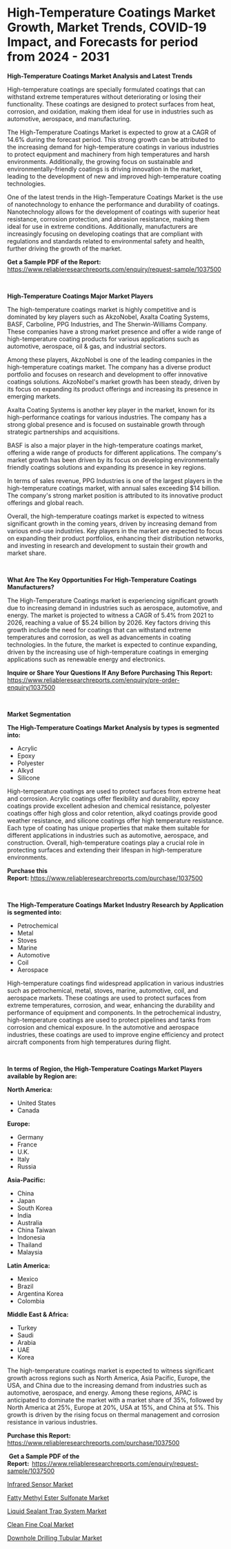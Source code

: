 <p><h1>High-Temperature Coatings Market Growth, Market Trends, COVID-19 Impact, and Forecasts for period from 2024 - 2031</h1></p><p><strong>High-Temperature Coatings Market Analysis and Latest Trends</strong></p>
<p><p>High-temperature coatings are specially formulated coatings that can withstand extreme temperatures without deteriorating or losing their functionality. These coatings are designed to protect surfaces from heat, corrosion, and oxidation, making them ideal for use in industries such as automotive, aerospace, and manufacturing.</p><p>The High-Temperature Coatings Market is expected to grow at a CAGR of 14.6% during the forecast period. This strong growth can be attributed to the increasing demand for high-temperature coatings in various industries to protect equipment and machinery from high temperatures and harsh environments. Additionally, the growing focus on sustainable and environmentally-friendly coatings is driving innovation in the market, leading to the development of new and improved high-temperature coating technologies.</p><p>One of the latest trends in the High-Temperature Coatings Market is the use of nanotechnology to enhance the performance and durability of coatings. Nanotechnology allows for the development of coatings with superior heat resistance, corrosion protection, and abrasion resistance, making them ideal for use in extreme conditions. Additionally, manufacturers are increasingly focusing on developing coatings that are compliant with regulations and standards related to environmental safety and health, further driving the growth of the market.</p></p>
<p><strong>Get a Sample PDF of the Report:&nbsp;</strong> <a href="https://www.reliableresearchreports.com/enquiry/request-sample/1037500">https://www.reliableresearchreports.com/enquiry/request-sample/1037500</a></p>
<p>&nbsp;</p>
<p><strong>High-Temperature Coatings Major Market Players</strong></p>
<p><p>The high-temperature coatings market is highly competitive and is dominated by key players such as AkzoNobel, Axalta Coating Systems, BASF, Carboline, PPG Industries, and The Sherwin-Williams Company. These companies have a strong market presence and offer a wide range of high-temperature coating products for various applications such as automotive, aerospace, oil & gas, and industrial sectors.</p><p>Among these players, AkzoNobel is one of the leading companies in the high-temperature coatings market. The company has a diverse product portfolio and focuses on research and development to offer innovative coatings solutions. AkzoNobel's market growth has been steady, driven by its focus on expanding its product offerings and increasing its presence in emerging markets.</p><p>Axalta Coating Systems is another key player in the market, known for its high-performance coatings for various industries. The company has a strong global presence and is focused on sustainable growth through strategic partnerships and acquisitions.</p><p>BASF is also a major player in the high-temperature coatings market, offering a wide range of products for different applications. The company's market growth has been driven by its focus on developing environmentally friendly coatings solutions and expanding its presence in key regions.</p><p>In terms of sales revenue, PPG Industries is one of the largest players in the high-temperature coatings market, with annual sales exceeding $14 billion. The company's strong market position is attributed to its innovative product offerings and global reach.</p><p>Overall, the high-temperature coatings market is expected to witness significant growth in the coming years, driven by increasing demand from various end-use industries. Key players in the market are expected to focus on expanding their product portfolios, enhancing their distribution networks, and investing in research and development to sustain their growth and market share.</p></p>
<p>&nbsp;</p>
<p><strong>What Are The Key Opportunities For High-Temperature Coatings Manufacturers?</strong></p>
<p><p>The High-Temperature Coatings market is experiencing significant growth due to increasing demand in industries such as aerospace, automotive, and energy. The market is projected to witness a CAGR of 5.4% from 2021 to 2026, reaching a value of $5.24 billion by 2026. Key factors driving this growth include the need for coatings that can withstand extreme temperatures and corrosion, as well as advancements in coating technologies. In the future, the market is expected to continue expanding, driven by the increasing use of high-temperature coatings in emerging applications such as renewable energy and electronics.</p></p>
<p><strong>Inquire or Share Your Questions If Any Before Purchasing This Report:</strong> <a href="https://www.reliableresearchreports.com/enquiry/pre-order-enquiry/1037500">https://www.reliableresearchreports.com/enquiry/pre-order-enquiry/1037500</a></p>
<p>&nbsp;</p>
<p><strong>Market Segmentation</strong></p>
<p><strong>The High-Temperature Coatings Market Analysis by types is segmented into:</strong></p>
<p><ul><li>Acrylic</li><li>Epoxy</li><li>Polyester</li><li>Alkyd</li><li>Silicone</li></ul></p>
<p><p>High-temperature coatings are used to protect surfaces from extreme heat and corrosion. Acrylic coatings offer flexibility and durability, epoxy coatings provide excellent adhesion and chemical resistance, polyester coatings offer high gloss and color retention, alkyd coatings provide good weather resistance, and silicone coatings offer high temperature resistance. Each type of coating has unique properties that make them suitable for different applications in industries such as automotive, aerospace, and construction. Overall, high-temperature coatings play a crucial role in protecting surfaces and extending their lifespan in high-temperature environments.</p></p>
<p><strong>Purchase this Report:&nbsp;</strong><a href="https://www.reliableresearchreports.com/purchase/1037500">https://www.reliableresearchreports.com/purchase/1037500</a></p>
<p>&nbsp;</p>
<p><strong>The High-Temperature Coatings Market Industry Research by Application is segmented into:</strong></p>
<p><ul><li>Petrochemical</li><li>Metal</li><li>Stoves</li><li>Marine</li><li>Automotive</li><li>Coil</li><li>Aerospace</li></ul></p>
<p><p>High-temperature coatings find widespread application in various industries such as petrochemical, metal, stoves, marine, automotive, coil, and aerospace markets. These coatings are used to protect surfaces from extreme temperatures, corrosion, and wear, enhancing the durability and performance of equipment and components. In the petrochemical industry, high-temperature coatings are used to protect pipelines and tanks from corrosion and chemical exposure. In the automotive and aerospace industries, these coatings are used to improve engine efficiency and protect aircraft components from high temperatures during flight.</p></p>
<p>&nbsp;</p>
<p><strong>In terms of Region, the High-Temperature Coatings Market Players available by Region are:</strong></p>
<p>
    <p> <strong> North America: </strong>
        <ul>
            <li>United States</li>
            <li>Canada</li>
        </ul>
        </p> 
    <p> <strong> Europe: </strong>
        <ul>
            <li>Germany</li>
            <li>France</li>
            <li>U.K.</li>
            <li>Italy</li>
            <li>Russia</li>
        </ul>
        </p> 
    <p> <strong> Asia-Pacific: </strong>
        <ul>
            <li>China</li>
            <li>Japan</li>
            <li>South Korea</li>
            <li>India</li>
            <li>Australia</li>
            <li>China Taiwan</li>
            <li>Indonesia</li>
            <li>Thailand</li>
            <li>Malaysia</li>
        </ul>
        </p> 
    <p> <strong> Latin America: </strong>
        <ul>
            <li>Mexico</li>
            <li>Brazil</li>
            <li>Argentina Korea</li>
            <li>Colombia</li>
        </ul>
        </p> 
    <p> <strong> Middle East & Africa: </strong>
        <ul>
            <li>Turkey</li>
            <li>Saudi</li>
            <li>Arabia</li>
            <li>UAE</li>
            <li>Korea</li>
        </ul>
    </p>
    </p>
<p><p>The high-temperature coatings market is expected to witness significant growth across regions such as North America, Asia Pacific, Europe, the USA, and China due to the increasing demand from industries such as automotive, aerospace, and energy. Among these regions, APAC is anticipated to dominate the market with a market share of 35%, followed by North America at 25%, Europe at 20%, USA at 15%, and China at 5%. This growth is driven by the rising focus on thermal management and corrosion resistance in various industries.</p></p>
<p><strong>Purchase this Report: </strong><a href="https://www.reliableresearchreports.com/purchase/1037500">https://www.reliableresearchreports.com/purchase/1037500</a></p>
<p>&nbsp;<strong>Get a Sample PDF of the Report:&nbsp;&nbsp;</strong><a href="https://www.reliableresearchreports.com/enquiry/request-sample/1037500">https://www.reliableresearchreports.com/enquiry/request-sample/1037500</a></p>
<p><strong></strong></p>
<p><p><a href="https://github.com/aliciawhite5576/Market-Research-Report-List-3/blob/main/infrared-sensor-market.md">Infrared Sensor Market</a></p><p><a href="https://github.com/PeterParrish5/Market-Research-Report-List-3/blob/main/fatty-methyl-ester-sulfonate-market.md">Fatty Methyl Ester Sulfonate Market</a></p><p><a href="https://issuu.com/reportprime-2/docs/liquid-sealant-trap-system-market-size-2030.pptx">Liquid Sealant Trap System Market</a></p><p><a href="https://github.com/laholand/Market-Research-Report-List-1/blob/main/clean-fine-coal-market.md">Clean Fine Coal Market</a></p><p><a href="https://issuu.com/reportprime-2/docs/downhole-drilling-tubular-market-size-2030.pptx">Downhole Drilling Tubular Market</a></p></p>